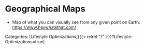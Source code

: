 # Geographical Maps

 - Map of what you can visually see from any given point on Earth:
   https://www.heywhatsthat.com/










Categories: [Lifestyle Optimizations]({{< relref "/" >}}?Lifestyle-Optimizations=true)